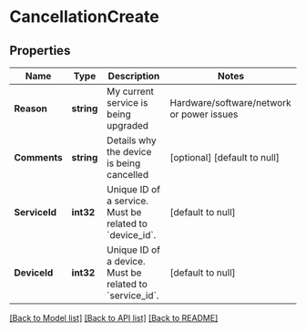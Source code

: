 # CancellationCreate

## Properties
Name | Type | Description | Notes
------------ | ------------- | ------------- | -------------
**Reason** | **string** | My current service is being upgraded|Hardware/software/network or power issues|I think I have found a better deal|I have experienced tech support problems|I am consolidating my Hivelocity accounts|I am a reseller and my customer cancelled|I am moving to a different technology solution: Public Cloud|I am moving to a different technology solution: Managed Hosting Company|A product difference (Example: AWS) | [default to null]
**Comments** | **string** | Details why the device is being cancelled | [optional] [default to null]
**ServiceId** | **int32** | Unique ID of a service. Must be related to &#x60;device_id&#x60;. | [default to null]
**DeviceId** | **int32** | Unique ID of a device. Must be related to &#x60;service_id&#x60;. | [default to null]

[[Back to Model list]](../README.md#documentation-for-models) [[Back to API list]](../README.md#documentation-for-api-endpoints) [[Back to README]](../README.md)


